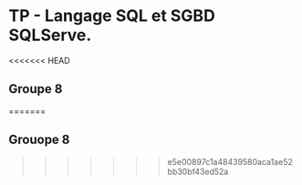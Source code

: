 # TP - Langage SQL et SGBD SQLServe.

<<<<<<< HEAD
## Groupe 8
=======
## Grouope 8


>>>>>>> e5e00897c1a48439580aca1ae52bb30bf43ed52a
